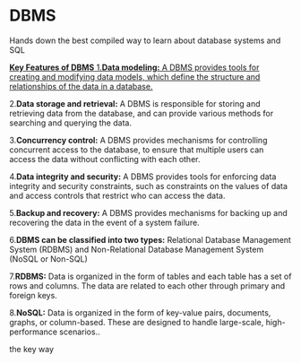 # DBMS
Hands down the best compiled way to learn about database systems and SQL

<ins>**Key Features of DBMS**<ins>
1.**Data modeling:** A DBMS provides tools for creating and modifying data models, which define the structure and relationships of the data in a database.

2.**Data storage and retrieval:** A DBMS is responsible for storing and retrieving data from the database, and can provide various methods for searching and querying the data.

3.**Concurrency control:** A DBMS provides mechanisms for controlling concurrent access to the database, to ensure that multiple users can access the data without conflicting with each other.

4.**Data integrity and security:** A DBMS provides tools for enforcing data integrity and security constraints, such as constraints on the values of data and access controls that restrict who can access the data.

5.**Backup and recovery:** A DBMS provides mechanisms for backing up and recovering the data in the event of a system failure.

6.**DBMS can be classified into two types:** Relational Database Management System (RDBMS) and Non-Relational Database Management System (NoSQL or Non-SQL)

7.**RDBMS:** Data is organized in the form of tables and each table has a set of rows and columns. The data are related to each other through primary and foreign keys.

8.**NoSQL:** Data is organized in the form of key-value pairs, documents, graphs, or column-based. These are designed to handle large-scale, high-performance scenarios..

the key way
